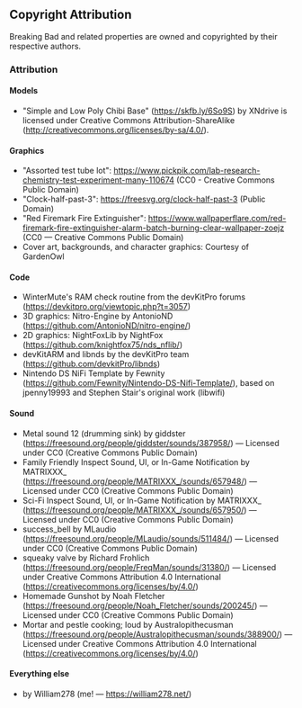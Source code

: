 ## Copyright Attribution

Breaking Bad and related properties are owned and copyrighted by their respective authors.

### Attribution
#### Models
- "Simple and Low Poly Chibi Base" (https://skfb.ly/6So9S) by XNdrive is licensed under Creative Commons Attribution-ShareAlike (http://creativecommons.org/licenses/by-sa/4.0/).

#### Graphics
- "Assorted test tube lot": https://www.pickpik.com/lab-research-chemistry-test-experiment-many-110674 (CC0 - Creative Commons Public Domain)
- "Clock-half-past-3": https://freesvg.org/clock-half-past-3 (Public Domain)
- "Red Firemark Fire Extinguisher": https://www.wallpaperflare.com/red-firemark-fire-extinguisher-alarm-batch-burning-clear-wallpaper-zoejz (CC0 &mdash; Creative Commons Public Domain)
- Cover art, backgrounds, and character graphics: Courtesy of GardenOwl

#### Code
- WinterMute's RAM check routine from the devKitPro forums (https://devkitpro.org/viewtopic.php?t=3057)
- 3D graphics: Nitro-Engine by AntonioND (https://github.com/AntonioND/nitro-engine/)
- 2D graphics: NightFoxLib by NightFox (https://github.com/knightfox75/nds_nflib/)
- devKitARM and libnds by the devKitPro team (https://github.com/devkitPro/libnds)
- Nintendo DS NiFi Template by Fewnity (https://github.com/Fewnity/Nintendo-DS-Nifi-Template/), based on jpenny19993 and Stephen Stair's original work (libwifi)

#### Sound
- Metal sound 12 (drumming sink) by giddster (https://freesound.org/people/giddster/sounds/387958/) &mdash; Licensed under CC0 (Creative Commons Public Domain)
- Family Friendly Inspect Sound, UI, or In-Game Notification by MATRIXXX_ (https://freesound.org/people/MATRIXXX_/sounds/657948/) &mdash; Licensed under CC0 (Creative Commons Public Domain)
- Sci-Fi Inspect Sound, UI, or In-Game Notification by MATRIXXX_ (https://freesound.org/people/MATRIXXX_/sounds/657950/) &mdash; Licensed under CC0 (Creative Commons Public Domain)
- success_bell by MLaudio (https://freesound.org/people/MLaudio/sounds/511484/) &mdash; Licensed under CC0 (Creative Commons Public Domain)
- squeaky valve by Richard Frohlich (https://freesound.org/people/FreqMan/sounds/31380/) &mdash; Licensed under Creative Commons Attribution 4.0 International (https://creativecommons.org/licenses/by/4.0/)
- Homemade Gunshot by Noah Fletcher (https://freesound.org/people/Noah_Fletcher/sounds/200245/) &mdash; Licensed under CC0 (Creative Commons Public Domain)
- Mortar and pestle cooking; loud by Australopithecusman (https://freesound.org/people/Australopithecusman/sounds/388900/) &mdash; Licensed under Creative Commons Attribution 4.0 International (https://creativecommons.org/licenses/by/4.0/)

#### Everything else
- by William278 (me! &mdash; https://william278.net/)